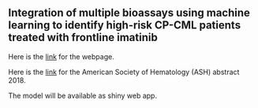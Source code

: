 ## Integration of multiple bioassays using machine learning to identify high-risk CP-CML patients treated with frontline imatinib

Here is the [link](https://chungkok.github.io/CML-bioassays.ml) for the webpage.

Here is the [link](https://ash.confex.com/ash/2018/webprogram/Paper117633.html) for the American Society of Hematology (ASH) abstract 2018.

The model will be available as shiny web app.
